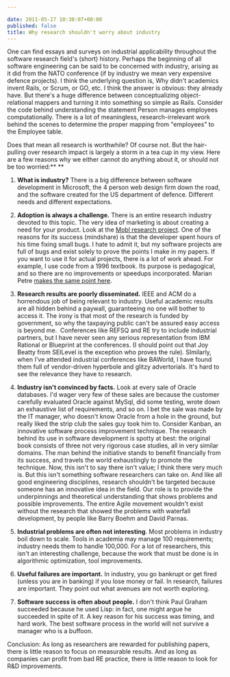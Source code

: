 ```yaml
---

date: 2011-05-27 10:30:07+00:00
published: false
title: Why research shouldn't worry about industry
---
```


One can find essays and surveys on industrial applicability throughout the software research field's (short) history. Perhaps the beginning of all software engineering can be said to be concerned with industry, arising as it did from the NATO conference (if by industry we mean very expensive defence projects). I think the underlying question is, Why didn't academics invent Rails, or Scrum, or GO, etc. I think the answer is obvious: they already have. But there's a huge difference between conceptualizing object-relational mappers and turning it into something so simple as Rails. Consider the code behind understanding the statement Person manages employees computationally. There is a lot of meaningless, research-irrelevant work behind the scenes to determine the proper mapping from "employees" to the Employee table.

Does that mean all research is worthwhile? Of course not. But the hair-pulling over research impact is largely a storm in a tea cup in my view. Here are a few reasons why we either cannot do anything about it, or should not be too worried:**
**



	
  1. **What is industry?** There is a big difference between software development in Microsoft, the 4 person web design firm down the road, and the software created for the US department of defence. Different needs and different expectations.

	
  2. **Adoption is always a challenge.** There is an entire research industry devoted to this topic. The very idea of marketing is about creating a need for your product. Look at the [Mobl research project](http://www.mobl-lang.org/). One of the reasons for its success (mindshare) is that the developer spent hours of his time fixing small bugs. I hate to admit it, but my software projects are full of bugs and exist solely to prove the points I make in my papers. If you want to use it for actual projects, there is a lot of work ahead. For example, I use code from a 1996 textbook. Its purpose is pedagogical, and so there are no improvements or speedups incorporated. Marian Petre [makes the same point here](http://catenary.wordpress.com/2011/05/19/how-do-practitioners-perceive-software-engineering-research/#comment-6782).

	
  3. **Research results are poorly disseminated.** IEEE and ACM do a horrendous job of being relevant to industry. Useful academic results are all hidden behind a paywall, guaranteeing no one will bother to access it. The irony is that most of the research is funded by government, so why the taxpaying public can't be assured easy access is beyond me.  Conferences like REFSQ and RE try to include industrial partners, but I have never seen any serious representation from IBM Rational or Blueprint at the conferences. (I should point out that Joy Beatty from SEILevel is the exception who proves the rule). SImilarly, when I've attended industrial conferences like BAWorld, I have found them full of vendor-driven hyperbole and glitzy advertorials. It's hard to see the relevance they have to research.

	
  4. **Industry isn't convinced by facts.** Look at every sale of Oracle databases. I'd wager very few of these sales are because the customer carefully evaluated Oracle against MySql, did some testing, wrote down an exhaustive list of requirements, and so on. I bet the sale was made by the IT manager, who doesn't know Oracle from a hole in the ground, but really liked the strip club the sales guy took him to. Consider Kanban, an innovative software process improvement technique. The research behind its use in software development is spotty at best: the original book consists of three not very rigorous case studies, all in very similar domains. The man behind the initiative stands to benefit financially from its success, and travels the world exhaustingly to promote the technique. Now, this isn't to say there isn't value; I think there very much is. But this isn't something software researchers can take on. And like all good engineering disciplines, research shouldn't be targeted because someone has an innovative idea in the field. Our role is to provide the underpinnings and theoretical understanding that shows problems and possible improvements. The entire Agile movement wouldn't exist without the research that showed the problems with waterfall development, by people like Barry Boehm and David Parnas.

	
  5. **Industrial problems are often not interesting**. Most problems in industry boil down to scale. Tools in academia may manage 100 requirements; industry needs them to handle 100,000. For a lot of researchers, this isn't an interesting challenge, because the work that must be done is in algorithmic optimization, tool improvements.

	
  6. **Useful failures are important.** In industry, you go bankrupt or get fired (unless you are in banking) if you lose money or fail. In research, failures are important. They point out what avenues are not worth exploring.

	
  7. **Software success is often about people.** I don't think Paul Graham succeeded because he used Lisp: in fact, one might argue he succeeded in spite of it. A key reason for his success was timing, and hard work. The best software process in the world will not survive a manager who is a buffoon.


Conclusion: As long as researchers are rewarded for publishing papers, there is little reason to focus on measurable results. And as long as companies can profit from bad RE practice, there is little reason to look for R&D improvements.
